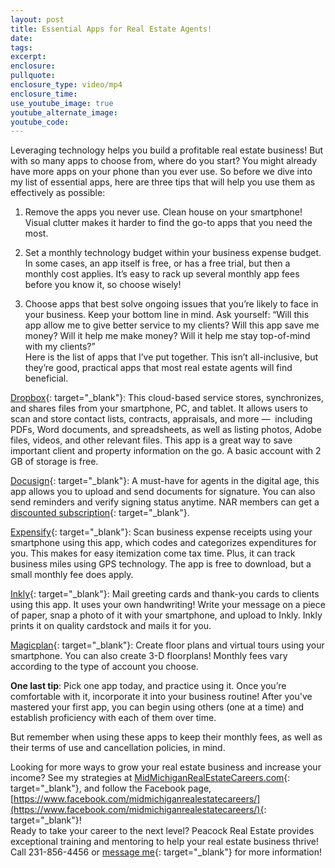 ```yaml
---
layout: post
title: Essential Apps for Real Estate Agents!
date:
tags:
excerpt:
enclosure:
pullquote:
enclosure_type: video/mp4
enclosure_time:
use_youtube_image: true
youtube_alternate_image:
youtube_code:
---
```


Leveraging technology helps you build a profitable real estate business! But with so many apps to choose from, where do you start? You might already have more apps on your phone than you ever use. So before we dive into my list of essential apps, here are three tips that will help you use them as effectively as possible:

1. Remove the apps you never use. Clean house on your smartphone! Visual clutter makes it harder to find the go-to apps that you need the most.&nbsp;

2. Set a monthly technology budget within your business expense budget. In some cases, an app itself is free, or has a free trial, but then a monthly cost applies. It’s easy to rack up several monthly app fees before you know it, so choose wisely!&nbsp;

3. Choose apps that best solve ongoing issues that you’re likely to face in your business. Keep your bottom line in mind. Ask yourself: “Will this app allow me to give better service to my clients? Will this app save me money? Will it help me make money? Will it help me stay top-of-mind with my clients?”<br>Here is the list of apps that I’ve put together. This isn’t all-inclusive, but they’re good, practical apps that most real estate agents will find beneficial.&nbsp;

[Dropbox](https://www.dropbox.com/mobile?trigger=on){: target="_blank"}: This cloud-based service stores, synchronizes, and shares files from your smartphone, PC, and tablet. It allows users to scan and store contact lists, contracts, appraisals, and more — &nbsp;including PDFs, Word documents, and spreadsheets, as well as listing photos, Adobe files, videos, and other relevant files. This app is a great way to save important client and property information on the go. A basic account with 2 GB of storage is free.

[Docusign](https://www.docusign.com/){: target="_blank"}: A must-have for agents in the digital age, this app allows you to upload and send documents for signature. You can also send reminders and verify signing status anytime. NAR members can get a [discounted subscription](https://go.docusign.com/nar/){: target="_blank"}.

[Expensify](https://www.expensify.com/){: target="_blank"}: Scan business expense receipts using your smartphone using this app, which codes and categorizes expenditures for you. This makes for easy itemization come tax time. Plus, it can track business miles using GPS technology. The app is free to download, but a small monthly fee does apply.&nbsp;

[Inkly](https://www.inkly.com/){: target="_blank"}: Mail greeting cards and thank-you cards to clients using this app. It uses your own handwriting! Write your message on a piece of paper, snap a photo of it with your smartphone, and upload to Inkly. Inkly prints it on quality cardstock and mails it for you.&nbsp;

[Magicplan](https://www.magicplan.app/){: target="_blank"}: Create floor plans and virtual tours using your smartphone. You can also create 3-D floorplans! Monthly fees vary according to the type of account you choose.&nbsp;

**One last tip**: Pick one app today, and practice using it. Once you’re comfortable with it, incorporate it into your business routine! After you've mastered your first app, you can begin using others (one at a time) and establish proficiency with each of them over time.

But remember when using these apps to keep their monthly fees, as well as their terms of use and cancellation policies, in mind.

Looking for more ways to grow your real estate business and increase your income? See my strategies at [MidMichiganRealEstateCareers.com](https://midmichiganrealestatecareers.com/){: target="_blank"}, and follow the Facebook page, [https://www.facebook.com/midmichiganrealestatecareers/](https://www.facebook.com/midmichiganrealestatecareers/){: target="_blank"}!<br>Ready to take your career to the next level? Peacock Real Estate provides exceptional training and mentoring to help your real estate business thrive! Call 231-856-4456 or [message me](https://midmichiganrealestatecareers.com/contact){: target="_blank"} for more information!&nbsp;